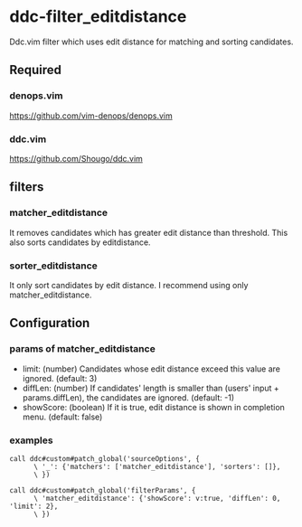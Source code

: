 # ddc-filter_editdistance
Ddc.vim filter which uses edit distance for matching and sorting candidates.

## Required

### denops.vim
https://github.com/vim-denops/denops.vim

### ddc.vim
https://github.com/Shougo/ddc.vim

## filters
### matcher_editdistance
It removes candidates which has greater edit distance than threshold. This also sorts candidates by editdistance.
### sorter_editdistance
It only sort candidates by edit distance. I recommend using only matcher_editdistance.

## Configuration
### params of matcher_editdistance
- limit: (number) Candidates whose edit distance exceed this value are ignored. (default: 3)
- diffLen: (number) If candidates' length is smaller than (users' input + params.diffLen), the candidates are ignored. (default: -1)
- showScore: (boolean) If it is true, edit distance is shown in completion menu. (default: false)

### examples
```vim
call ddc#custom#patch_global('sourceOptions', {
      \ '_': {'matchers': ['matcher_editdistance'], 'sorters': []},
      \ })

call ddc#custom#patch_global('filterParams', {
      \ 'matcher_editdistance': {'showScore': v:true, 'diffLen': 0, 'limit': 2},
      \ })
```
